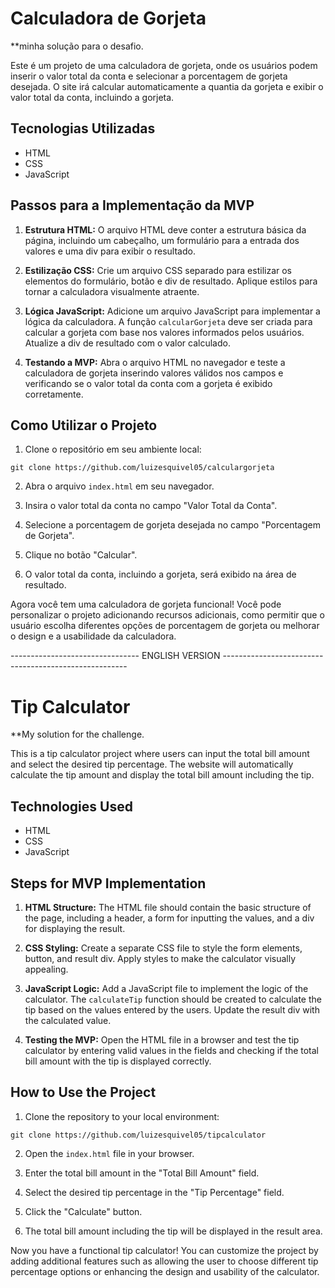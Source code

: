 # Calculadora de Gorjeta
**minha solução para o desafio.

Este é um projeto de uma calculadora de gorjeta, onde os usuários podem inserir o valor total da conta e selecionar a porcentagem de gorjeta desejada. O site irá calcular automaticamente a quantia da gorjeta e exibir o valor total da conta, incluindo a gorjeta.

## Tecnologias Utilizadas

- HTML
- CSS
- JavaScript

## Passos para a Implementação da MVP

1. **Estrutura HTML:** O arquivo HTML deve conter a estrutura básica da página, incluindo um cabeçalho, um formulário para a entrada dos valores e uma div para exibir o resultado.

2. **Estilização CSS:** Crie um arquivo CSS separado para estilizar os elementos do formulário, botão e div de resultado. Aplique estilos para tornar a calculadora visualmente atraente.

3. **Lógica JavaScript:** Adicione um arquivo JavaScript para implementar a lógica da calculadora. A função `calcularGorjeta` deve ser criada para calcular a gorjeta com base nos valores informados pelos usuários. Atualize a div de resultado com o valor calculado.

4. **Testando a MVP:** Abra o arquivo HTML no navegador e teste a calculadora de gorjeta inserindo valores válidos nos campos e verificando se o valor total da conta com a gorjeta é exibido corretamente.

## Como Utilizar o Projeto

1. Clone o repositório em seu ambiente local:

```
git clone https://github.com/luizesquivel05/calculargorjeta
```

2. Abra o arquivo `index.html` em seu navegador.

3. Insira o valor total da conta no campo "Valor Total da Conta".

4. Selecione a porcentagem de gorjeta desejada no campo "Porcentagem de Gorjeta".

5. Clique no botão "Calcular".

6. O valor total da conta, incluindo a gorjeta, será exibido na área de resultado.

Agora você tem uma calculadora de gorjeta funcional! Você pode personalizar o projeto adicionando recursos adicionais, como permitir que o usuário escolha diferentes opções de porcentagem de gorjeta ou melhorar o design e a usabilidade da calculadora.

-------------------------------- ENGLISH VERSION ------------------------------------------------------
# Tip Calculator

**My solution for the challenge.

This is a tip calculator project where users can input the total bill amount and select the desired tip percentage. The website will automatically calculate the tip amount and display the total bill amount including the tip.

## Technologies Used

- HTML
- CSS
- JavaScript

## Steps for MVP Implementation

1. **HTML Structure:** The HTML file should contain the basic structure of the page, including a header, a form for inputting the values, and a div for displaying the result.

2. **CSS Styling:** Create a separate CSS file to style the form elements, button, and result div. Apply styles to make the calculator visually appealing.

3. **JavaScript Logic:** Add a JavaScript file to implement the logic of the calculator. The `calculateTip` function should be created to calculate the tip based on the values entered by the users. Update the result div with the calculated value.

4. **Testing the MVP:** Open the HTML file in a browser and test the tip calculator by entering valid values in the fields and checking if the total bill amount with the tip is displayed correctly.

## How to Use the Project

1. Clone the repository to your local environment:

```
git clone https://github.com/luizesquivel05/tipcalculator
```

2. Open the `index.html` file in your browser.

3. Enter the total bill amount in the "Total Bill Amount" field.

4. Select the desired tip percentage in the "Tip Percentage" field.

5. Click the "Calculate" button.

6. The total bill amount including the tip will be displayed in the result area.

Now you have a functional tip calculator! You can customize the project by adding additional features such as allowing the user to choose different tip percentage options or enhancing the design and usability of the calculator.